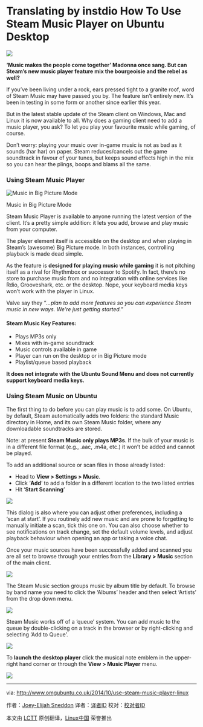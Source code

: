 Translating by instdio
How To Use Steam Music Player on Ubuntu Desktop
================================================================================
![](http://www.omgubuntu.co.uk/wp-content/uploads/2014/09/steam-music.jpg)

**‘Music makes the people come together’ Madonna once sang. But can Steam’s new music player feature mix the bourgeoisie and the rebel as well?**

If you’ve been living under a rock, ears pressed tight to a granite roof, word of Steam Music may have passed you by.  The feature isn’t entirely new. It’s been in testing in some form or another since earlier this year.

But in the latest stable update of the Steam client on Windows, Mac and Linux it is now available to all.  Why does a gaming client need to add a music player, you ask? To let you play your favourite music while gaming, of course.

Don’t worry: playing your music over in-game music is not as bad as it sounds (har har) on paper. Steam reduces/cancels out the game soundtrack in favour of your tunes, but keeps sound effects high in the mix so you can hear the plings, boops and blams all the same.

### Using Steam Music Player ###

![Music in Big Picture Mode](http://www.omgubuntu.co.uk/wp-content/uploads/2014/10/steam-music-bpm.jpg)

Music in Big Picture Mode

Steam Music Player is available to anyone running the latest version of the client. It’s a pretty simple addition: it lets you add, browse and play music from your computer.

The player element itself is accessible on the desktop and when playing in Steam’s (awesome) Big Picture mode. In both instances, controlling playback is made dead simple.

As the feature is **designed for playing music while gaming** it is not pitching itself as a rival for Rhythmbox or successor to Spotify. In fact, there’s no store to purchase music from and no integration with online services like Rdio, Grooveshark, etc. or the desktop. Nope, your keyboard media keys won’t work with the player in Linux.

Valve say they “*…plan to add more features so you can experience Steam music in new ways. We’re just getting started.*”

#### Steam Music Key Features: ####

- Plays MP3s only
- Mixes with in-game soundtrack
- Music controls available in game
- Player can run on the desktop or in Big Picture mode
- Playlist/queue based playback

**It does not integrate with the Ubuntu Sound Menu and does not currently support keyboard media keys.**

### Using Steam Music on Ubuntu ###

The first thing to do before you can play music is to add some. On Ubuntu, by default, Steam automatically adds two folders: the standard Music directory in Home, and its own Steam Music folder, where any downloadable soundtracks are stored.

Note: at present **Steam Music only plays MP3s**. If the bulk of your music is in a different file format (e.g., .aac, .m4a, etc.) it won’t be added and cannot be played.

To add an additional source or scan files in those already listed:

- Head to **View > Settings > Music**.
- Click ‘**Add**‘ to add a folder in a different location to the two listed entries
- Hit ‘**Start Scanning**’ 

![](http://www.omgubuntu.co.uk/wp-content/uploads/2014/09/Tardis.jpg)

This dialog is also where you can adjust other preferences, including a ‘scan at start’. If you routinely add new music and are prone to forgetting to manually initiate a scan, tick this one on. You can also choose whether to see notifications on track change, set the default volume levels, and adjust playback behaviour when opening an app or taking a voice chat.

Once your music sources have been successfully added and scanned you are all set to browse through your entries from the **Library > Music** section of the main client.

![](http://www.omgubuntu.co.uk/wp-content/uploads/2014/09/browser.jpg)

The Steam Music section groups music by album title by default. To browse by band name you need to click the ‘Albums’ header and then select ‘Artists’ from the drop down menu.

![](http://www.omgubuntu.co.uk/wp-content/uploads/2014/10/steam-selection.jpg)

Steam Music works off of a ‘queue’ system. You can add music to the queue by double-clicking on a track in the browser or by right-clicking and selecting ‘Add to Queue’.

![](http://www.omgubuntu.co.uk/wp-content/uploads/2014/10/steam-music-queue.jpg)

To **launch the desktop player** click the musical note emblem in the upper-right hand corner or through the **View > Music Player** menu.

![](http://www.omgubuntu.co.uk/wp-content/uploads/2014/10/steam-music.jpg)

--------------------------------------------------------------------------------

via: http://www.omgubuntu.co.uk/2014/10/use-steam-music-player-linux

作者：[Joey-Elijah Sneddon][a]
译者：[译者ID](https://github.com/译者ID)
校对：[校对者ID](https://github.com/校对者ID)

本文由 [LCTT](https://github.com/LCTT/TranslateProject) 原创翻译，[Linux中国](http://linux.cn/) 荣誉推出

[a]:https://plus.google.com/117485690627814051450/?rel=author
